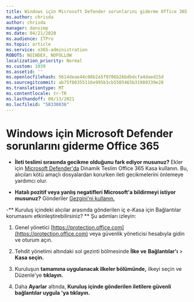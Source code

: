 ```yaml
---
title: Windows için Microsoft Defender sorunlarını giderme Office 365
ms.author: chrisda
author: chrisda
manager: dansimp
ms.date: 04/21/2020
ms.audience: ITPro
ms.topic: article
ms.service: o365-administration
ROBOTS: NOINDEX, NOFOLLOW
localization_priority: Normal
ms.custom: 1039
ms.assetid: ''
ms.openlocfilehash: 5614deae44c08b2a5f9786b26bdbdcfa4daed15d
ms.sourcegitcommit: ab75f66355116e995b3cb5505465b31989339e28
ms.translationtype: MT
ms.contentlocale: tr-TR
ms.lasthandoff: 08/13/2021
ms.locfileid: "58330836"
---
```

# <a name="troubleshooting-microsoft-defender-for-office-365"></a>Windows için Microsoft Defender sorunlarını giderme Office 365

- **İleti teslimi sırasında gecikme olduğunu fark ediyor musunuz?** Ekler için [Microsoft Defender'da](https://docs.microsoft.com/microsoft-365/security/office-365-security/dynamic-delivery-and-previewing) Dinamik Teslim Office 365 Kasa kullanın. Bu, alıcıları kötü amaçlı dosyalardan korurken ileti gecikmelerini önlemeye yardımcı olur.

- **Hatalı pozitif veya yanlış negatifleri Microsoft'a bildirmeyi istiyor musunuz?** Gönderiler [Gezgini'ni kullanın.](https://protection.office.com/reportsubmission)

-** Kuruluş içindeki alıcılar arasında gönderilen iç e-Kasa için Bağlantılar korumasını etkinleştirebilirsiniz? ** Şu adımları izleyin:

  1. Genel yönetici [https://protection.office.com](https://protection.office.com) veya güvenlik yöneticisi hesabıyla gidin ve oturum açın.

  2. Tehdit yönetimi altındaki sol gezinti bölmesinde **İlke ve** **Bağlantılar'ı** \> **Kasa seçin.**

  3. Kuruluşun **tamamına uygulanacak ilkeler bölümünde,** ilkeyi seçin ve Düzenle'ye **tıklayın.**

  4. Daha **Ayarlar** altında, **Kuruluş içinde gönderilen iletilere güvenli bağlantılar uygula 'ya tıklayın.**
